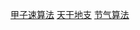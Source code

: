[甲子速算法](http://www.360doc.com/content/12/0105/14/1324621_177438602.shtml)
[天干地支](http://baike.baidu.com/view/13689.htm)
[节气算法](http://bbs.csdn.net/topics/210011713)